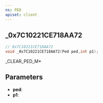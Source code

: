 ```yaml
---
ns: PED
apiset: client
---
```

## _0x7C10221CE718AA72

```c
// 0x7C10221CE718AA72
void _0x7C10221CE718AA72(Ped ped,int p1);
```

_CLEAR_PED_M*

## Parameters
* **ped**:
* **p1**: